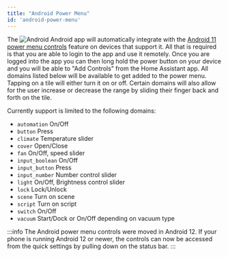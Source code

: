 ```yaml
---
title: "Android Power Menu"
id: 'android-power-menu'
---
```



The ![Android](/assets/android.svg) Android app will automatically integrate with the [Android 11 power menu controls](https://developer.android.com/guide/topics/ui/device-control) feature on devices that support it. All that is required is that you are able to login to the app and use it remotely. Once you are logged into the app you can then long hold the power button on your device and you will be able to "Add Controls" from the Home Assistant app. All domains listed below will be available to get added to the power menu. Tapping on a tile will either turn it on or off. Certain domains will also allow for the user increase or decrease the range by sliding their finger back and forth on the tile.

Currently support is limited to the following domains:

*  `automation` On/Off
*  `button` Press
*  `climate` Temperature slider
*  `cover` Open/Close
*  `fan` On/Off, speed slider
*  `input_boolean` On/Off
*  `input_button` Press
*  `input_number` Number control slider
*  `light` On/Off, Brightness control slider
*  `lock` Lock/Unlock
*  `scene` Turn on scene
*  `script` Turn on script
*  `switch` On/Off
*  `vacuum` Start/Dock or On/Off depending on vacuum type

:::info
The Android power menu controls were moved in Android 12.  If your phone is running Android 12 or newer, the controls can now be accessed from the quick settings by pulling down on the status bar.
:::
